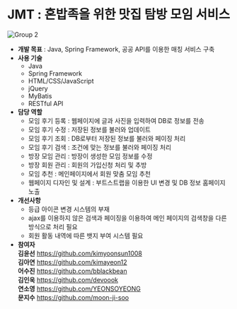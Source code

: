 # JMT : 혼밥족을 위한 맛집 탐방 모임 서비스
 
![Group 2](https://user-images.githubusercontent.com/99333136/186310702-47509d3c-555d-433e-9cab-949644617ee8.png)


* __개발 목표__ : Java, Spring Framework, 공공 API를 이용한 매칭 서비스 구축
* __사용 기술__  
  * Java  
  * Spring Framework   
  * HTML/CSS/JavaScript  
  * jQuery  
  * MyBatis  
  * RESTful API  
* __담당 역할__  
  * 모임 후기 등록 : 웹페이지에 글과 사진을 입력하여 DB로 정보를 전송  
  * 모임 후기 수정 : 저장된 정보를 불러와 업데이트
  * 모임 후기 조회 : DB로부터 저장된 정보를 불러와 페이징 처리  
  * 모임 후기 검색 : 조건에 맞는 정보를 불러와 페이징 처리  
  * 방장 모임 관리 : 방장이 생성한 모임 정보를 수정  
  * 방장 회원 관리 : 회원의 가입신청 처리 및 추방  
  * 모임 추천 : 메인페이지에서 회원 맞춤 모임 추천  
  * 웹페이지 디자인 및 설계 : 부트스트랩을 이용한 UI 변경 및 DB 정보 홈페이지 노출  
* __개선사항__  
  * 등급 아이콘 변경 시스템의 부재  
  * ajax를 이용하지 않은 검색과 페이징을 이용하여 메인 페이지의 검색창을 다른 방식으로 처리 필요  
  * 회원 활동 내역에 따른 뱃지 부여 시스템 필요
* __참여자__  
__김윤선__ https://github.com/kimyoonsun1008  
__김아연__ https://github.com/kimayeon12  
__어수진__ https://github.com/bblackbean  
__김인욱__ https://github.com/devoook  
__연소영__ https://github.com/YEONSOYEONG  
__문지수__ https://github.com/moon-ji-soo 
